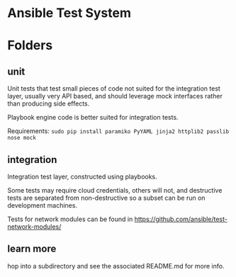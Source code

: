 Ansible Test System
===================

Folders
=======

unit
----

Unit tests that test small pieces of code not suited for the integration test layer, usually very API based, and should leverage
mock interfaces rather than producing side effects.

Playbook engine code is better suited for integration tests.

Requirements: `sudo pip install paramiko PyYAML jinja2 httplib2 passlib nose mock`

integration
-----------

Integration test layer, constructed using playbooks.

Some tests may require cloud credentials, others will not, and destructive tests are separated from non-destructive so a subset
can be run on development machines.

Tests for network modules can be found in https://github.com/ansible/test-network-modules/

learn more
----------

hop into a subdirectory and see the associated README.md for more info.



